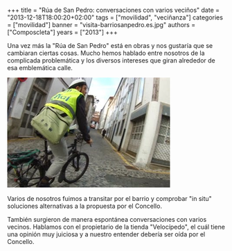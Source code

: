 +++
title = "Rúa de San Pedro: conversaciones con varios veciños"
date = "2013-12-18T18:00:20+02:00"
tags = ["movilidad", "veciñanza"]
categories = ["movilidad"]
banner = "visita-barriosanpedro.es.jpg"
authors = ["Composcleta"]
years = ["2013"]
+++

Una vez más la "Rúa de San Pedro" está en obras y nos gustaría que se cambiaran ciertas cosas. Mucho hemos hablado entre nosotros de la complicada problemática y los diversos intereses que giran alrededor de esa emblemática calle.

![Manu en bici por San Pedro](visita-barriosanpedro.jpg)

Varios de nosotros fuimos a transitar por el barrio y comprobar "in situ" soluciones alternativas a la propuesta por el Concello.

También surgieron de manera espontánea conversaciones con varios vecinos. Hablamos con el propietario de la tienda "Velocípedo", el cuál tiene una opinión muy juiciosa y a nuestro entender debería ser oída por el Concello.

